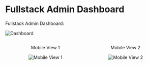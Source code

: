 # Fullstack Admin Dashboard

Fullstack Admin Dashboard:

![Dashboard](https://github.com/MostafaKh1/fullstack-admin-dashboard/assets/93700525/2072c5a2-5f15-40b2-a2fb-407783e063c5)

<div style="display: flex; justify-content: space-between;">
    <div style="flex: 1; text-align: center;">
        <p>Mobile View 1</p>
        <img src="https://github.com/MostafaKh1/fullstack-admin-dashboard/assets/93700525/db566c1a-975c-484b-89f6-e88c4aba9c7b" alt="Mobile View 1" style="max-width: 100%; height: auto;">
    </div>
    <div style="flex: 1; text-align: center;">
        <p>Mobile View 2</p>
        <img src="https://github.com/MostafaKh1/fullstack-admin-dashboard/assets/93700525/89a9dd11-7453-4d92-a23f-662ec9f23888" alt="Mobile View 2" style="max-width: 100%; height: auto;">
    </div>
</div>
